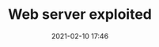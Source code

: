 ---
#layout: announcement
title: "Web server exploited"
description: "Somone hacked into the web server. Be careful."
date:   "2021-02-10 17:46"
category: announcements
#group: training
#by: 'Anas Shahab'
#icon: 'credit-card'
---